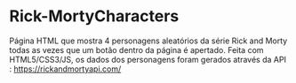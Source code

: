 # Rick-MortyCharacters
Página HTML que mostra 4 personagens aleatórios da série Rick and Morty todas as vezes que um botão dentro da página é apertado. Feita com HTML5/CSS3/JS, os dados dos personagens foram gerados através da API : https://rickandmortyapi.com/
